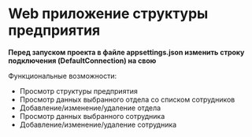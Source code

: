 <h1> Web приложение структуры предприятия </h1>

<strong>Перед запуском проекта в файле appsettings.json изменить строку подключения (DefaultConnection) на свою</strong>

Функциональные возможности:
- Просмотр структуры предприятия
- Просмотр данных выбранного отдела со списком сотрудников
- Добавление/изменение/удаление отдела
- Просмотр данных выбранного сотрудника
- Добавление/изменение/удаление сотрудника

